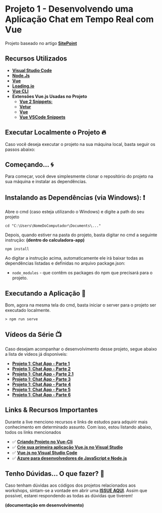 # Projeto 1 - Desenvolvendo uma Aplicação Chat em Tempo Real com Vue

Projeto baseado no artigo **[SitePoint](https://aka.ms/AA6x920)**

## Recursos Utilizados

* **[Visual Studio Code](https://code.visualstudio.com/?WT.mc_id=aprendendofrontend-github-gllemos)**
* **[Node.Js](https://nodejs.org/en/)**
* **[Vue](https://vuejs.org/)**
* **[Loading.io](https://loading.io/button/)**
* **[Vue CLI](https://cli.vuejs.org/)**
* **Extensões Vue.js Usadas no Projeto**
    - **[Vue 2 Snippets:](https://marketplace.visualstudio.com/items?itemName=hollowtree.vue-snippets&WT.mc_id=aprendendofrontend-github-gllemos)**
    - **[Vetur](https://marketplace.visualstudio.com/items?itemName=octref.vetur&WT.mc_id=aprendendofrontend-github-gllemos)**
    - **[Vue](https://marketplace.visualstudio.com/items?itemName=liuji-jim.vue&WT.mc_id=aprendendofrontend-github-gllemos)**
    - **[Vue VSCode Snippets](https://marketplace.visualstudio.com/items?itemName=sdras.vue-vscode-snippets&WT.mc_id=aprendendofrontend-github-gllemos)**

## Executar Localmente o Projeto 🔥

Caso você deseja executar o projeto na sua máquina local, basta seguir os passos abaixo:

## Começando... 🌀

Para começar, você deve simplesmente clonar o repositório do projeto na sua máquina e instalar as dependências.

## Instalando as Dependências (via Windows): ❗️

Abre o cmd (caso esteja utilizando o Windows) e digite a path do seu projeto

```
cd "C:\Users\NomeDoComputador\Documents\..."
```

Depois, quando estiver na pasta do projeto, basta digitar no cmd a seguinte instrução: **(dentro do calculadora-app)**

```
npm install
```

Ao digitar a instrução acima, automaticamente ele irá baixar todas as dependências listadas e definidas no arquivo package.json:

* `node_modules` - que contêm os packages do npm que precisará para o projeto.

## Executando a Aplicação 💨

Bom, agora na mesma tela do cmd, basta iniciar o server para o projeto ser executado localmente.

```
> npm run serve
```

## Vídeos da Série 📺

Caso desejam acompanhar o desenvolvimento desse projeto, segue abaixo a lista de vídeos já disponíveis:

- **[Projeto 1: Chat App - Parte 1](https://youtu.be/N4VxZ6RsIR8)**
- **[Projeto 1: Chat App - Parte 2](https://youtu.be/CsGb4PfzC0c)**
- **[Projeto 1: Chat App - Parte 2.1](https://youtu.be/QC8hHdZOZuQ)**
- **[Projeto 1: Chat App - Parte 3](https://youtu.be/e-3RXI3SrNc)**
- **[Projeto 1: Chat App - Parte 4](https://youtu.be/UvDWvLysJ7w)**
- **[Projeto 1: Chat App - Parte 5]()**
- **[Projeto 1: Chat App - Parte 6]()**

## Links & Recursos Importantes

Durante a live menciono recursos e links de estudos para adquirir mais conhecimento em determinado assunto. Com isso, estou listando abaixo, todos os links mencionados

- ✅ **[Criando Projeto no Vue-Cli](https://cli.vuejs.org/guide/creating-a-project.html#using-the-gui)** 
- ✅ **[Crie sua primeira aplicação Vue.js no Visual Studio](https://docs.microsoft.com/visualstudio/javascript/quickstart-vuejs-with-nodejs?view=vs-2019&WT.mc_id=aprendendofrontend-github-gllemos)** 
- ✅ **[Vue.js no Visual Studio Code](https://code.visualstudio.com/docs/nodejs/vuejs-tutorial?WT.mc_id=aprendendofrontend-github-gllemos)** 
- ✅ **[Azure para desenvolvedores de JavaScript e Node.js](https://docs.microsoft.com/javascript/azure/?view=azure-node-latest&WT.mc_id=aprendendofrontend-github-gllemos)** 

## Tenho Dúvidas... O que fazer? 🚩

Caso tenham dúvidas aos códigos dos projetos relacionados aos workshops, sintam-se a vontade em abrir uma **[ISSUE AQUI](https://github.com/glaucia86/livecoding-frontend-projects/issues)**. Assim que possível, estarei respondendo as todas as dúvidas que tiverem!

**(documentação em desenvolvimento)**

